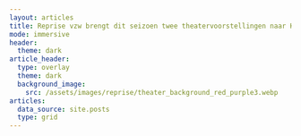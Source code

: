 ```yaml
---
layout: articles
title: Reprise vzw brengt dit seizoen twee theatervoorstellingen naar Hasselt!
mode: immersive
header:
  theme: dark
article_header:
  type: overlay
  theme: dark
  background_image:
    src: /assets/images/reprise/theater_background_red_purple3.webp
articles:
  data_source: site.posts
  type: grid
---
```


[//]: # (## Nieuwe voorstellingen)

[//]: # ()
[//]: # (Twee nieuwe voorstellingen aangekondigd. Beiden spelen in het cultureel centrum CCHA, in Hasselt:)

[//]: # (- [De Muizenval]&#40;/voorstellingen/de-muizenval&#41; op 11 december 2023, van Loge10 Theaterproducties)

[//]: # (- [De Padelburen]&#40;/voorstellingen/de-padelburen&#41; op 8 april 2024, van Het Prethuis)
